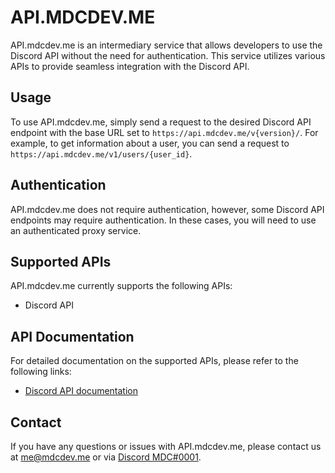 # API.MDCDEV.ME

API.mdcdev.me is an intermediary service that allows developers to use the Discord API without the need for authentication. This service utilizes various APIs to provide seamless integration with the Discord API.

## Usage

To use API.mdcdev.me, simply send a request to the desired Discord API endpoint with the base URL set to `https://api.mdcdev.me/v{version}/`. For example, to get information about a user, you can send a request to `https://api.mdcdev.me/v1/users/{user_id}`.

## Authentication

API.mdcdev.me does not require authentication, however, some Discord API endpoints may require authentication. In these cases, you will need to use an authenticated proxy service.

## Supported APIs

API.mdcdev.me currently supports the following APIs:

- Discord API

## API Documentation

For detailed documentation on the supported APIs, please refer to the following links:

- [Discord API documentation](https://discord.com/developers/docs/intro)

## Contact

If you have any questions or issues with API.mdcdev.me, please contact us at [me@mdcdev.me](mailto://me@mdcdev.me) or via [Discord MDC#0001](https://discord.com/users/696491260071903233).
